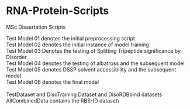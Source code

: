 # RNA-Protein-Scripts
MSc Dissertation Scripts

Test Model 01 denotes the initial preprocessing script\
Test Model 02 denotes the initial instance of model training\
Test Model 03 Denotes the testing of Splitting Tripeptide significance by Disorder\
Test Model 04 denotes the testing of albatross and the subsequent model\
Test Model 05 denotes DSSP solvent accessibility and the subsequent model\
Test Model 06 denotes the final model\
\
TestDataset and DisoTraining Dataset and DisoRDBbind datasets\
AllCombinedData contains the RBS-ID dataset\


